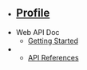 - [<h2>Profile</h2>](/)
- Web API Doc
  - [Getting Started](projects/project_a.md)
- 
  - [API References](projects/project_b.md)